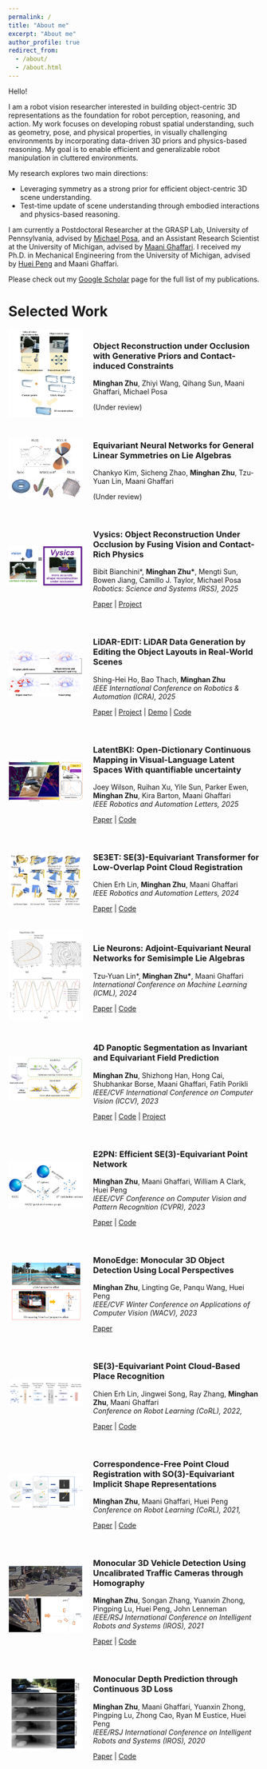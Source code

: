 ```yaml
---
permalink: /
title: "About me"
excerpt: "About me"
author_profile: true
redirect_from: 
  - /about/
  - /about.html
---
```


Hello! 

I am a robot vision researcher interested in building object-centric 3D representations as the foundation for robot perception, reasoning, and action. My work focuses on developing robust spatial understanding, such as geometry, pose, and physical properties, in visually challenging environments by incorporating data-driven 3D priors and physics-based reasoning. My goal is to enable efficient and generalizable robot manipulation in cluttered environments.

My research explores two main directions:
- Leveraging symmetry as a strong prior for efficient object-centric 3D scene understanding. 
- Test-time update of scene understanding through embodied interactions and physics-based reasoning. 

I am currently a Postdoctoral Researcher at the GRASP Lab, University of Pennsylvania, advised by [Michael Posa](https://www.grasp.upenn.edu/people/michael-posa/), and an Assistant Research Scientist at the University of Michigan, advised by [Maani Ghaffari](https://name.engin.umich.edu/people/ghaffari-maani/). I received my Ph.D. in Mechanical Engineering from the University of Michigan, advised by [Huei Peng](https://huei.engin.umich.edu/) and Maani Ghaffari. 

Please check out my [Google Scholar](https://scholar.google.com/citations?user=70CbUXwAAAAJ&hl=en) page for the full list of my publications. 

Selected Work
======
<div style="display: flex; align-items: center; margin-bottom: 20px;">
    <div style="flex: 0 0 150px;">
        <img src="..\images\thumbnails\obj_3dgen.png" alt="Vysics Thumbnail" style="width: 150px; height: auto;">
    </div>
    <div style="flex: 1; padding-left: 20px;">
        <h3>Object Reconstruction under Occlusion with Generative Priors and
 Contact-induced Constraints</h3>
        <p>
            <strong>Minghan Zhu</strong>, Zhiyi Wang, Qihang Sun, Maani Ghaffari, Michael Posa<br>
            <!-- <em>Robotics: Science and Systems (RSS), 2025</em> -->
        </p>
        <p>
            (Under review)
        </p>
    </div>
</div>

<div style="display: flex; align-items: center; margin-bottom: 20px;">
    <div style="flex: 0 0 150px;">
        <img src="..\images\thumbnails\reln.png" alt="Vysics Thumbnail" style="width: 150px; height: auto;">
    </div>
    <div style="flex: 1; padding-left: 20px;">
        <h3>Equivariant Neural Networks for General Linear Symmetries on Lie Algebras</h3>
        <p>
            Chankyo Kim, Sicheng Zhao, <strong>Minghan Zhu</strong>, Tzu-Yuan Lin, Maani Ghaffari<br>
            <!-- <em>Robotics: Science and Systems (RSS), 2025</em> -->
        </p>
        <p>
            (Under review)
        </p>
    </div>
</div>

<div style="display: flex; align-items: center; margin-bottom: 20px;">
    <div style="flex: 0 0 150px;">
        <img src="..\images\thumbnails\vysics.png" alt="Vysics Thumbnail" style="width: 150px; height: auto;">
    </div>
    <div style="flex: 1; padding-left: 20px;">
        <h3>Vysics: Object Reconstruction Under Occlusion by Fusing Vision and Contact-Rich Physics</h3>
        <p>
            Bibit Bianchini*, 
            <strong>Minghan Zhu*</strong>,
            Mengti Sun, 
            Bowen Jiang,
            Camillo J. Taylor, 
            Michael Posa <br>
            <em>Robotics: Science and Systems (RSS), 2025</em>
        </p>
        <p>
            <a href="https://arxiv.org/abs/2504.18719">Paper</a>  
            | <a href="https://vysics-vision-and-physics.github.io/">Project</a>
        </p>
    </div>
</div>

<div style="display: flex; align-items: center; margin-bottom: 20px;">
    <div style="flex: 0 0 150px;">
        <img src="..\images\thumbnails\lidarar_thumbnail.png" alt="SE3ET Thumbnail" style="width: 150px; height: auto;">
    </div>
    <div style="flex: 1; padding-left: 20px;">
        <h3>LiDAR-EDIT: LiDAR Data Generation by Editing the Object Layouts in Real-World Scenes</h3>
        <p>
            Shing-Hei Ho, 
            Bao Thach,
            <strong>Minghan Zhu</strong> <br>
            <em>IEEE International Conference on Robotics & Automation (ICRA), 2025</em>
        </p>
        <p>
            <a href="https://arxiv.org/abs/2410.11783">Paper</a>  
            | <a href="https://sites.google.com/view/lidar-edit">Project</a>  
            | <a href="https://huggingface.co/spaces/Shing-Hei/LiDAR-EDIT_DEMO_ICRA2025">Demo</a>  
            | <a href="https://github.com/HoAdrian/ICRA2025_lidar_edit">Code</a>  
            <!-- | <a href="link-to-bibtex">BibTeX</a> -->
        </p>
    </div>
</div>

<div style="display: flex; align-items: center; margin-bottom: 20px;">
    <div style="flex: 0 0 150px;">
        <img src="..\images\thumbnails\latentbki.png" alt="SE3ET Thumbnail" style="width: 150px; height: auto;">
    </div>
    <div style="flex: 1; padding-left: 20px;">
        <h3>LatentBKI: Open-Dictionary Continuous Mapping in Visual-Language Latent Spaces With quantifiable uncertainty</h3>
        <p>
            Joey Wilson, Ruihan Xu, Yile Sun, Parker Ewen, <strong>Minghan Zhu</strong>, Kira Barton, Maani Ghaffari <br>
            <em>IEEE Robotics and Automation Letters, 2025</em>
        </p>
        <p>
            <a href="https://arxiv.org/abs/2412.00592">Paper</a>  
            | <a href="https://github.com/UMich-CURLY/LatentBKI">Code</a>  
            <!-- | <a href="link-to-bibtex">BibTeX</a> -->
        </p>
    </div>
</div>

<div style="display: flex; align-items: center; margin-bottom: 20px;">
    <div style="flex: 0 0 150px;">
        <img src="..\images\thumbnails\se3et.png" alt="SE3ET Thumbnail" style="width: 150px; height: auto;">
    </div>
    <div style="flex: 1; padding-left: 20px;">
        <h3>SE3ET: SE(3)-Equivariant Transformer for Low-Overlap Point Cloud Registration</h3>
        <p>
            Chien Erh Lin, 
            <strong>Minghan Zhu</strong>,
            Maani Ghaffari <br>
            <em>IEEE Robotics and Automation Letters, 2024</em>
        </p>
        <p>
            <a href="https://ieeexplore.ieee.org/abstract/document/10616262">Paper</a> | 
            <a href="https://github.com/UMich-CURLY/SE3ET">Code</a>  
            <!-- | <a href="link-to-bibtex">BibTeX</a> -->
        </p>
    </div>
</div>

<div style="display: flex; align-items: center; margin-bottom: 20px;">
    <div style="flex: 0 0 150px;">
        <img src="..\images\thumbnails\lieneurons.png" alt="SE3ET Thumbnail" style="width: 150px; height: auto;">
    </div>
    <div style="flex: 1; padding-left: 20px;">
        <h3>Lie Neurons: Adjoint-Equivariant Neural Networks for Semisimple Lie Algebras</h3>
        <p>
            Tzu-Yuan Lin*, 
            <strong>Minghan Zhu*</strong>,
            Maani Ghaffari <br>
            <em>International Conference on Machine Learning (ICML), 2024</em>
        </p>
        <p>
            <a href="https://arxiv.org/pdf/2310.04521">Paper</a> | 
            <a href="https://github.com/UMich-CURLY/LieNeurons">Code</a>  
            <!-- | <a href="link-to-bibtex">BibTeX</a> -->
        </p>
    </div>
</div>

<div style="display: flex; align-items: center; margin-bottom: 20px;">
    <div style="flex: 0 0 150px;">
        <img src="..\images\thumbnails\eq4d.png" alt="SE3ET Thumbnail" style="width: 150px; height: auto;">
    </div>
    <div style="flex: 1; padding-left: 20px;">
        <h3>4D Panoptic Segmentation as Invariant and Equivariant Field Prediction</h3>
        <p>
            <strong>Minghan Zhu</strong>, Shizhong Han, Hong Cai, Shubhankar Borse, Maani Ghaffari, Fatih Porikli <br>
            <em>IEEE/CVF International Conference on Computer Vision (ICCV), 2023</em>
        </p>
        <p>
            <a href="https://openaccess.thecvf.com/content/ICCV2023/papers/Zhu_4D_Panoptic_Segmentation_as_Invariant_and_Equivariant_Field_Prediction_ICCV_2023_paper.pdf">Paper</a> | 
            <a href="https://github.com/minghanz/EQ-4D-StOP">Code</a>  
            | <a href="https://eq-4d-panoptic.github.io/">Project</a>
        </p>
    </div>
</div>

<div style="display: flex; align-items: center; margin-bottom: 20px;">
    <div style="flex: 0 0 150px;">
        <img src="..\images\thumbnails\e2pn.png" alt="SE3ET Thumbnail" style="width: 150px; height: auto;">
    </div>
    <div style="flex: 1; padding-left: 20px;">
        <h3>E2PN: Efficient SE(3)-Equivariant Point Network</h3>
        <p>
            <strong>Minghan Zhu</strong>, Maani Ghaffari, William A Clark, Huei Peng <br>
            <em>IEEE/CVF Conference on Computer Vision and Pattern Recognition (CVPR), 2023</em>
        </p>
        <p>
            <a href="https://arxiv.org/pdf/2206.05398">Paper</a> | 
            <a href="https://github.com/minghanz/E2PN">Code</a>  
            <!-- | <a href="https://eq-4d-panoptic.github.io/">Project</a> -->
        </p>
    </div>
</div>

<div style="display: flex; align-items: center; margin-bottom: 20px;">
    <div style="flex: 0 0 150px;">
        <img src="..\images\thumbnails\monoedge.png" alt="SE3ET Thumbnail" style="width: 150px; height: auto;">
    </div>
    <div style="flex: 1; padding-left: 20px;">
        <h3>MonoEdge: Monocular 3D Object Detection Using Local Perspectives</h3>
        <p>
            <strong>Minghan Zhu</strong>, Lingting Ge, Panqu Wang, Huei Peng <br>
            <em>IEEE/CVF Winter Conference on Applications of Computer Vision (WACV), 2023</em>
        </p>
        <p>
            <a href="https://openaccess.thecvf.com/content/WACV2023/papers/Zhu_MonoEdge_Monocular_3D_Object_Detection_Using_Local_Perspectives_WACV_2023_paper.pdf">Paper</a> 
            <!-- | <a href="https://github.com/minghanz/E2PN">Code</a>   -->
            <!-- | <a href="https://eq-4d-panoptic.github.io/">Project</a> -->
        </p>
    </div>
</div>

<div style="display: flex; align-items: center; margin-bottom: 20px;">
    <div style="flex: 0 0 150px;">
        <img src="..\images\thumbnails\placerec.png" alt="SE3ET Thumbnail" style="width: 150px; height: auto;">
    </div>
    <div style="flex: 1; padding-left: 20px;">
        <h3>SE(3)-Equivariant Point Cloud-Based Place Recognition</h3>
        <p>
            Chien Erh Lin, Jingwei Song, Ray Zhang, <strong>Minghan Zhu</strong>, Maani Ghaffari <br>
            <em>Conference on Robot Learning (CoRL), 2022,</em>
        </p>
        <p>
            <a href="https://proceedings.mlr.press/v205/lin23a/lin23a.pdf">Paper</a> | 
            <a href="https://github.com/UMich-CURLY/se3_equivariant_place_recognition">Code</a>  
            <!-- | <a href="link-to-bibtex">BibTeX</a> -->
        </p>
    </div>
</div>

<div style="display: flex; align-items: center; margin-bottom: 20px;">
    <div style="flex: 0 0 150px;">
        <img src="..\images\thumbnails\equivreg.png" alt="SE3ET Thumbnail" style="width: 150px; height: auto;">
    </div>
    <div style="flex: 1; padding-left: 20px;">
        <h3>Correspondence-Free Point Cloud Registration with
SO(3)-Equivariant Implicit Shape Representations</h3>
        <p>
            <strong>Minghan Zhu</strong>, Maani Ghaffari, Huei Peng <br>
            <em>Conference on Robot Learning (CoRL), 2021,</em>
        </p>
        <p>
            <a href="https://proceedings.mlr.press/v164/zhu22b/zhu22b.pdf">Paper</a> | 
            <a href="https://github.com/minghanz/EquivReg">Code</a>  
            <!-- | <a href="link-to-bibtex">BibTeX</a> -->
        </p>
    </div>
</div>

<div style="display: flex; align-items: center; margin-bottom: 20px;">
    <div style="flex: 0 0 150px;">
        <img src="..\images\thumbnails\trafcam3d.png" alt="SE3ET Thumbnail" style="width: 150px; height: auto;">
    </div>
    <div style="flex: 1; padding-left: 20px;">
        <h3>Monocular 3D Vehicle Detection Using Uncalibrated Traffic Cameras through Homography</h3>
        <p>
            <strong>Minghan Zhu</strong>, Songan Zhang, Yuanxin Zhong, Pingping Lu, Huei Peng, John Lenneman <br>
            <em>IEEE/RSJ International Conference on Intelligent Robots and Systems (IROS), 2021</em>
        </p>
        <p>
            <a href="https://arxiv.org/pdf/2103.15293">Paper</a> | 
            <a href="https://github.com/minghanz/trafcam_3d">Code</a>  
            <!-- | <a href="link-to-bibtex">BibTeX</a> -->
        </p>
    </div>
</div>

<div style="display: flex; align-items: center; margin-bottom: 20px;">
    <div style="flex: 0 0 150px;">
        <img src="..\images\thumbnails\c3d.png" alt="SE3ET Thumbnail" style="width: 150px; height: auto;">
    </div>
    <div style="flex: 1; padding-left: 20px;">
        <h3>Monocular Depth Prediction through Continuous 3D Loss</h3>
        <p>
            <strong>Minghan Zhu</strong>, Maani Ghaffari, Yuanxin Zhong, Pingping Lu, Zhong Cao, Ryan M Eustice, Huei Peng <br>
            <em>IEEE/RSJ International Conference on Intelligent Robots and Systems (IROS), 2020</em>
        </p>
        <p>
            <a href="https://arxiv.org/pdf/2003.09763">Paper</a> | 
            <a href="https://github.com/minghanz/c3d">Code</a>  
            <!-- | <a href="link-to-bibtex">BibTeX</a> -->
        </p>
    </div>
</div>